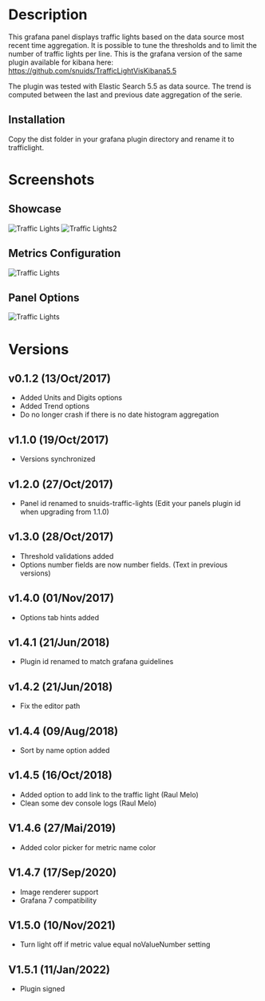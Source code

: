 # Description

This grafana panel displays traffic lights based on the data source most recent time aggregation. It is possible to tune the thresholds and to limit the number of traffic lights per line. This is the grafana version of the same plugin available for kibana here: https://github.com/snuids/TrafficLightVisKibana5.5

The plugin was tested with Elastic Search 5.5 as data source.
The trend is computed between the last and previous date aggregation of the serie.

## Installation

Copy the dist folder in your grafana plugin directory and rename it to trafficlight.

# Screenshots

## Showcase

![Traffic Lights](https://raw.githubusercontent.com/snuids/trafficlights-panel/master/src/img/screenshot-traffic-showcase.jpg)
![Traffic Lights2](https://raw.githubusercontent.com/snuids/trafficlights-panel/master/src/img/screenshot-traffic-showcase2.jpg)

## Metrics Configuration

![Traffic Lights](https://raw.githubusercontent.com/snuids/trafficlights-panel/master/src/img/screenshot-traffic-metrics.jpg)

## Panel Options

![Traffic Lights](https://raw.githubusercontent.com/snuids/trafficlights-panel/master/src/img/screenshot-traffic-options.jpg)

# Versions
## v0.1.2 (13/Oct/2017)
- Added Units and Digits options
- Added Trend options
- Do no longer crash if there is no date histogram aggregation

## v1.1.0 (19/Oct/2017)
- Versions synchronized

## v1.2.0 (27/Oct/2017)
- Panel id renamed to snuids-traffic-lights (Edit your panels plugin id when upgrading from 1.1.0)

## v1.3.0 (28/Oct/2017)
- Threshold validations added
- Options number fields are now number fields. (Text in previous versions)

## v1.4.0 (01/Nov/2017)
- Options tab hints added

## v1.4.1 (21/Jun/2018)
- Plugin id renamed to match grafana guidelines

## v1.4.2 (21/Jun/2018)
- Fix the editor path

## v1.4.4 (09/Aug/2018)
- Sort by name option added

## v1.4.5 (16/Oct/2018)
- Added option to add link to the traffic light (Raul Melo)
- Clean some dev console logs (Raul Melo)

## V1.4.6 (27/Mai/2019)
- Added color picker for metric name color


## V1.4.7 (17/Sep/2020)
- Image renderer support
- Grafana 7 compatibility

## V1.5.0 (10/Nov/2021)
 - Turn light off if metric value equal noValueNumber setting

## V1.5.1 (11/Jan/2022)
 - Plugin signed
